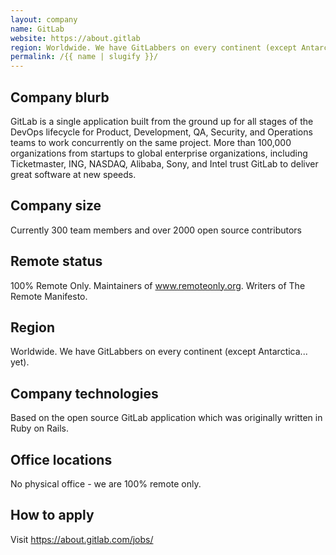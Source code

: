 ```yaml
---
layout: company
name: GitLab
website: https://about.gitlab
region: Worldwide. We have GitLabbers on every continent (except Antarctica... yet).
permalink: /{{ name | slugify }}/
---
```


## Company blurb

GitLab is a single application built from the ground up for all stages of the DevOps lifecycle for Product, Development, QA, Security, and Operations teams to work concurrently on the same project. More than 100,000 organizations from startups to global enterprise organizations, including Ticketmaster, ING, NASDAQ, Alibaba, Sony, and Intel trust GitLab to deliver great software at new speeds.

## Company size

Currently 300 team members and over 2000 open source contributors

## Remote status

100% Remote Only. Maintainers of www.remoteonly.org. Writers of The Remote Manifesto.

## Region

Worldwide. We have GitLabbers on every continent (except Antarctica... yet).

## Company technologies

Based on the open source GitLab application which was originally written in Ruby on Rails.

## Office locations

No physical office - we are 100% remote only.

## How to apply

Visit https://about.gitlab.com/jobs/